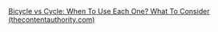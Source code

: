 [Bicycle vs Cycle: When To Use Each One? What To Consider (thecontentauthority.com)](https://thecontentauthority.com/blog/bicycle-vs-cycle)